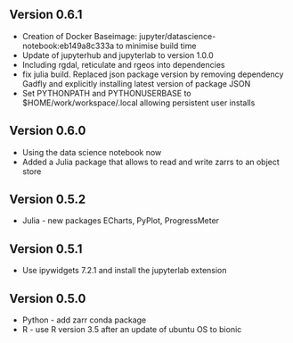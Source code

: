 ## Version 0.6.1

* Creation of Docker Baseimage: jupyter/datascience-notebook:eb149a8c333a to minimise build time
* Update of jupyterhub and jupyterlab to version 1.0.0
* Including rgdal, reticulate and rgeos into dependencies
* fix julia build. Replaced json package version by removing dependency 
  Gadfly and explicitly installing latest version of package JSON
* Set PYTHONPATH and PYTHONUSERBASE to $HOME/work/workspace/.local allowing persistent user installs


## Version 0.6.0

* Using the data science notebook now
* Added a Julia package that allows to read and write zarrs to an object store

## Version 0.5.2

* Julia - new packages ECharts, PyPlot, ProgressMeter


## Version 0.5.1

* Use ipywidgets 7.2.1 and install the jupyterlab extension

## Version 0.5.0

* Python - add zarr conda package
* R - use R version 3.5 after an update of ubuntu OS to bionic